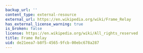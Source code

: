 ```yaml
---
backup_url: ''
content_type: external-resource
external_url: https://en.wikipedia.org/wiki/Frame_Relay
has_external_license_warning: true
is_broken: false
license: https://en.wikipedia.org/wiki/All_rights_reserved
title: Frame Relay
uid: de21eea7-b8f5-4565-9fcb-00ebc678a287
---
```

